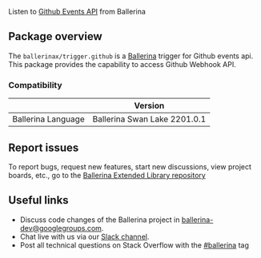 Listen to [Github Events API](https://docs.github.com/en/developers/webhooks-and-events/webhooks) from Ballerina

## Package overview
The `ballerinax/trigger.github` is a [Ballerina](https://ballerina.io/) trigger for Github events api.
This package provides the capability to access Github Webhook API.

### Compatibility
|                               | Version                        |
|-------------------------------|--------------------------------|
| Ballerina Language            | Ballerina Swan Lake 2201.0.1   |

## Report issues
To report bugs, request new features, start new discussions, view project boards, etc., go to the [Ballerina Extended Library repository](https://github.com/ballerina-platform/ballerina-extended-library)

## Useful links
- Discuss code changes of the Ballerina project in [ballerina-dev@googlegroups.com](mailto:ballerina-dev@googlegroups.com).
- Chat live with us via our [Slack channel](https://ballerina.io/community/slack/).
- Post all technical questions on Stack Overflow with the [#ballerina](https://stackoverflow.com/questions/tagged/ballerina) tag